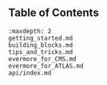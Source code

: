 ```{include} ../README.md

```

## Table of Contents
```{toctree}
:maxdepth: 2
getting_started.md
building_blocks.md
tips_and_tricks.md
evermore_for_CMS.md
evermore_for_ATLAS.md
api/index.md
```
